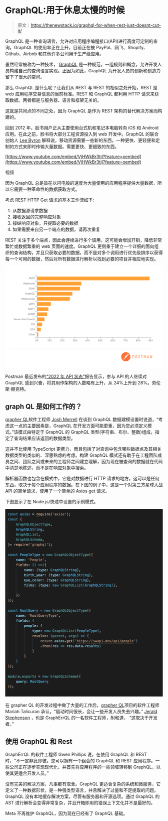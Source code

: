 # GraphQL:用于休息太慢的时候

> 原文：<https://thenewstack.io/graphql-for-when-rest-just-doesnt-cut-it/>

GraphQL 是一种查询语言，允许对应用程序编程接口(API)进行高度可定制的查询。GraphQL 的使用率正在上升，目前正在被 PayPal、网飞、Shopify、Github、Airbnb 和其他许多公司用于生产级应用。

虽然经常被称为一种技术， [GraphQL](https://www.graphql.com) 是一种规范，一组规则和概念，允许开发人员构建自己的查询语言实现。正因为如此，GraphQL 为开发人员的创新和创造力留下了很大的空间。

那么 GraphQL 是什么呢？让我们从 REST 与 REST 的相似之处开始，REST 是 web 应用程序交易信息的当前标准。REST 和 GraphQL 都利用 HTTP 请求来获取数据。两者都是与服务器、语言和框架无关的。

这就是共同点的不同之处，因为 GraphQL 是作为 REST 架构的替代解决方案而构建的。

回到 2012 年，脸书用户正从主要使用台式机和笔记本电脑转向 iOS 和 Android 应用。在此之前，脸书将大部分工程资源投入到 web 开发中。GraphQL 的联合创始人 [Lee Byron](https://leebyron.com/) 解释说，移动资源需要一些新的东西，一种更快、更轻便和定制的方式来即时传输大量数据。需要更快、更细致的东西。

[https://www.youtube.com/embed/VjHWkBr3tjI?feature=oembed](https://www.youtube.com/embed/VjHWkBr3tjI?feature=oembed)

视频

因为 GraphQL 总是旨在以闪电般的速度为大量使用的应用程序提供大量数据，所以它需要一种革命性的数据获取方式。

考虑 REST HTTP Get 请求的基本工作流如下:

1.  从数据源请求数据
2.  接收返回的完整响应对象
3.  操纵响应对象，只提取必要的数据
4.  如果需要来自另一个端点的数据，请再次重复

REST 关注于多个端点，因此会连续进行多个调用，这可能会增加开销，降低非常繁忙或数据繁重的 web 页面的速度。GraphQL 更侧重于建立一个详细的面向组织的查询结构，并且只获取必要的数据，而不是对多个调用进行优先级排序以获得每一个可用的数据，然后对所有数据进行解析以找到必要的项目并相应地实现。

![The chart shows how many survey respondents are using a particular type of architectural design](img/f5ae0bd620275426777a661c62f8dc4e.png)

Postman 最近发布的[“2022 年 API 状态”](https://www.postman.com/state-of-api/)报告显示，参与 API 的人继续对 GraphQL 感到兴奋，将其用作架构的人数略有上升，从 24%上升到 28%。劳伦斯·赫克特。

## **graph QL 是如何工作的？**

[grapher QL](http://grapherrql.io/)软件工程师 [Josh Merrell](https://www.linkedin.com/in/joshmerrell/) 在谈到 GraphQL 数据建模设置时说道，“考虑这一点的主要因素是，GraphQL 在开发方面可能更重，因为您必须定义模式。”该模式由特定于 GraphQL 的 GraphQL 类型(字符串、布尔、整数)组成，指定了查询结果应该返回的数据类型。

这并不比使用 TypeScript 更费力，而且包括了对查询中包含哪些数据点及其相关数据类型的类似的、深思熟虑的考虑。构建 GraphQL 模式还有助于在工程团队成员之间、团队之间或未来的工程师之间建立理解，因为现在被查询的数据就在代码中清楚地陈述，而不是在响应对象中搜索。

解析器函数也包含在模式中，它是对数据进行 HTTP 请求的地方。这可以是任何东西，取决于每个应用程序的数据。在下图的例子中，这是一个对第三方星球大战 API 的简单请求，使用了一个简单的 Axios get 请求。

下图显示了在 Node.js/快递中设置的示例模式。

![](img/abd1796de3caffa71c1f4c1d935fa166.png)

在 grapher QL 的开发过程中做了大量的工作后，[grapher QL](https://thenewstack.io/grapherrql-provides-much-needed-context-for-graphql-errors/)项目的软件工程师 Mariah Talicuran 承认，“启动时间很长，会让一些开发人员失去兴趣。” [Jerald Stephenson](https://www.linkedin.com/in/jerald-stephenson/) ，也是 GraphErrQL 的一名软件工程师，附和道，  “这取决于开发者。”

## **使用 GraphQL 和 Rest**

GraphErrQL 的软件工程师 Gwen Phillips 说，在使用 GraphQL 和 REST 时，“不一定非此即彼。您可以拥有一个组合的 GraphQL 和 REST 应用程序。一些公司正在逐步实现现代化，并首先将应用程序的一些领域转移到 GraphQL，以使其更适合开发人员。”

没有完美的解决方案，凡事都有取舍。GraphQL 更适合复杂的系统和微服务，它定义了一种数据形状，是一种强类型语言，并且解决了过量和不足提取的问题。GraphQL 没有本地缓存解决方案，尽管有服务器和开源选项。通过 GraphQL 的 AST 进行解析会变得非常复杂，并且开箱即用的错误上下文化并不是最好的。

Meta 不再维护 GraphQL，因为现在已经有了 GraphQL 基础。

<svg xmlns:xlink="http://www.w3.org/1999/xlink" viewBox="0 0 68 31" version="1.1"><title>Group</title> <desc>Created with Sketch.</desc></svg>
